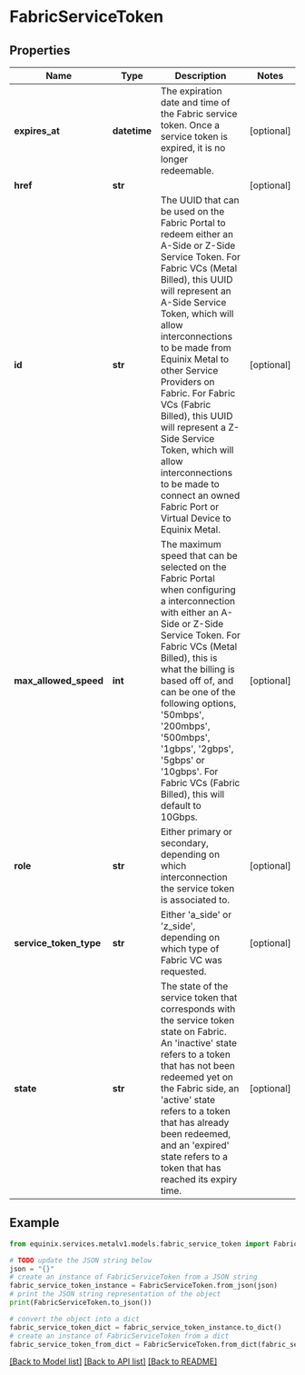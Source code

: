 # FabricServiceToken


## Properties

Name | Type | Description | Notes
------------ | ------------- | ------------- | -------------
**expires_at** | **datetime** | The expiration date and time of the Fabric service token. Once a service token is expired, it is no longer redeemable. | [optional] 
**href** | **str** |  | [optional] 
**id** | **str** | The UUID that can be used on the Fabric Portal to redeem either an A-Side or Z-Side Service Token. For Fabric VCs (Metal Billed), this UUID will represent an A-Side Service Token, which will allow interconnections to be made from Equinix Metal to other Service Providers on Fabric. For Fabric VCs (Fabric Billed), this UUID will represent a Z-Side Service Token, which will allow interconnections to be made to connect an owned Fabric Port or  Virtual Device to Equinix Metal. | [optional] 
**max_allowed_speed** | **int** | The maximum speed that can be selected on the Fabric Portal when configuring a interconnection with either  an A-Side or Z-Side Service Token. For Fabric VCs (Metal Billed), this is what the billing is based off of, and can be one of the following options, &#39;50mbps&#39;, &#39;200mbps&#39;, &#39;500mbps&#39;, &#39;1gbps&#39;, &#39;2gbps&#39;, &#39;5gbps&#39; or &#39;10gbps&#39;. For Fabric VCs (Fabric Billed), this will default to 10Gbps. | [optional] 
**role** | **str** | Either primary or secondary, depending on which interconnection the service token is associated to. | [optional] 
**service_token_type** | **str** | Either &#39;a_side&#39; or &#39;z_side&#39;, depending on which type of Fabric VC was requested. | [optional] 
**state** | **str** | The state of the service token that corresponds with the service token state on Fabric. An &#39;inactive&#39; state refers to a token that has not been redeemed yet on the Fabric side, an &#39;active&#39; state refers to a token that has already been redeemed, and an &#39;expired&#39; state refers to a token that has reached its expiry time. | [optional] 

## Example

```python
from equinix.services.metalv1.models.fabric_service_token import FabricServiceToken

# TODO update the JSON string below
json = "{}"
# create an instance of FabricServiceToken from a JSON string
fabric_service_token_instance = FabricServiceToken.from_json(json)
# print the JSON string representation of the object
print(FabricServiceToken.to_json())

# convert the object into a dict
fabric_service_token_dict = fabric_service_token_instance.to_dict()
# create an instance of FabricServiceToken from a dict
fabric_service_token_from_dict = FabricServiceToken.from_dict(fabric_service_token_dict)
```
[[Back to Model list]](../README.md#documentation-for-models) [[Back to API list]](../README.md#documentation-for-api-endpoints) [[Back to README]](../README.md)


